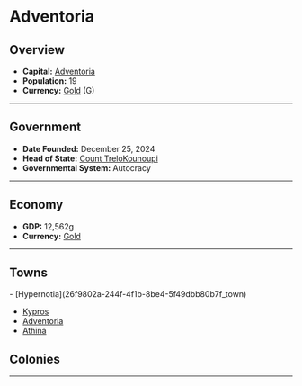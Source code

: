<!--UNDEDITED FILE, remove this entire line if this file has been edited!-->
# <!--NAME-->Adventoria<!--NAME-->

## Overview

- **Capital:** <!--CAPITAL_LINK-->[Adventoria](6bcb8ca2-aaba-4079-887d-d338d07a9ab4_town)<!--CAPITAL_LINK-->
- **Population:** <!--POPULATION-->19<!--POPULATION-->
- **Currency:** <!--CURRENCY_LINK-->[Gold](Gold_currency)<!--CURRENCY_LINK--> (<!--CURRENCY_ABV-->G<!--CURRENCY_ABV-->)

---

## Government

- **Date Founded:** <!--FOUNDED-->December 25, 2024<!--FOUNDED-->
- **Head of State:** <!--LEADER_TITLE_LINK-->[Count TreloKounoupi](TreloKounoupi_user)<!--LEADER_TITLE_LINK-->
- **Governmental System:** <!--GOVERNMENT-->Autocracy<!--GOVERNMENT-->

---

## Economy

- **GDP:** <!--GDP-->12,562g<!--GDP-->
- **Currency:** <!--CURRENCY_LINK-->[Gold](Gold_currency)<!--CURRENCY_LINK-->

---

## Towns

<!--TOWNS-->- [Hypernotia](26f9802a-244f-4f1b-8be4-5f49dbb80b7f_town)
- [Kypros](4e8d9a5c-4784-4357-8737-6e392cbe9021_town)
- [Adventoria](6bcb8ca2-aaba-4079-887d-d338d07a9ab4_town)
- [Athina](004a195b-89cd-46cc-b545-8b1091e70b36_town)<!--TOWNS-->

## Colonies

<!--COLONIES--><!--COLONIES-->

---